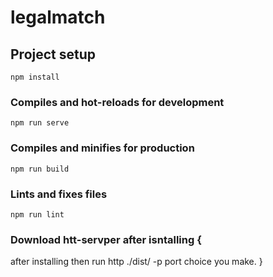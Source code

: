 # legalmatch

## Project setup
```
npm install
```

### Compiles and hot-reloads for development
```
npm run serve
```

### Compiles and minifies for production
```
npm run build
```

### Lints and fixes files
```
npm run lint
```

### Download htt-servper after isntalling {
  after installing then run http ./dist/ -p port choice you make.
}